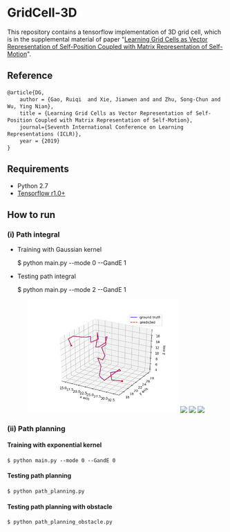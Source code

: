 # GridCell-3D

This repository contains a tensorflow implementation of 3D grid cell, which is in the supplemental material of paper "[Learning Grid Cells as Vector Representation of Self-Position Coupled with Matrix Representation of Self-Motion](https://openreview.net/pdf?id=Syx0Mh05YQ)".

## Reference
    @article{DG,
        author = {Gao, Ruiqi  and Xie, Jianwen and and Zhu, Song-Chun and Wu, Ying Nian},
        title = {Learning Grid Cells as Vector Representation of Self-Position Coupled with Matrix Representation of Self-Motion},
        journal={Seventh International Conference on Learning Representations (ICLR)},
        year = {2019}
    }
  
 ## Requirements
- Python 2.7 
- [Tensorflow r1.0+](https://www.tensorflow.org/install/)


## How to run

### (i) Path integral

- Training with Gaussian kernel

    $ python main.py --mode 0 --GandE 1

- Testing path integral

    $ python main.py --mode 2 --GandE 1
    
 <p align="center">
 <img src="https://github.com/jianwen-xie/GridCell-3D/blob/master/demo/path_integral/1.png" width="350px"/>
 <img src="https://github.com/jianwen-xie/GridCell-3D/blob/master/demo/waterfall.gif" width="350px"/>
 <img src="https://github.com/jianwen-xie/GridCell-3D/blob/master/demo/vapour.gif" width="350px"/>
 <img src="https://github.com/jianwen-xie/GridCell-3D/blob/master/demo/flashing_light.gif" width="350px"/></p>
    
### (ii) Path planning

#### Training with exponential kernel

    $ python main.py --mode 0 --GandE 0
    
#### Testing path planning

    $ python path_planning.py
    
####  Testing path planning with obstacle

    $ python path_planning_obstacle.py
